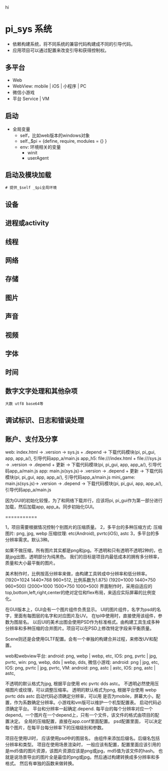 hi

# pi_sys 系统

* 依赖构建系统，将不同系统的兼容代码构建成不同的引导代码。 
* 应用项目可以通过配置来改变引导和获得控制权。

## 多平台

* Web
* WebView: mobile | iOS | 小程序 | PC
* 微信小游戏
* 平台 Service | VM

## 启动

* 全局变量
   + self，比如web版本的windows对象
   + self._$pi = {define, require, modules = {} }
   + env: 环境相关的变量
      * winit
      * userAgent

## 启动及模块加载
    # 提供_$self _$pi全局环境

## 设备

## 进程或activity

## 线程

## 网络

## 存储

## 图片

## 声音

## 视频

## 字体

## 时间

## 数字文字处理和其他杂项
    大数 utf8 base64等


## 调试标识、日志和错误处理


## 账户、支付及分享

web: index.html -> .version -> sys.js + .depend -> 下载代码模块(pi, pi_gui, app, app_a/), 引导代码app_a/main.js
app_h5: file:///index.html + file:///sys.js -> .version -> .depend + 更新 -> 下载代码模块(pi, pi_gui, app, app_a/), 引导代码app_a/main.js
app: main.js(sys.js)-> .version -> .depend + 更新 -> 下载代码模块(pi, pi_gui, app, app_a/), 引导代码app_a/main.js
mini_game: main.js(sys.js)-> .version -> .depend -> 下载代码模块(pi, pi_gui, app, app_a/), 引导代码app_a/main.js

因为GUI的初始化较慢，为了和网络下载并行，应该将pi, pi_gui作为第一部分进行加载，然后加载app, app_a。同步初始化GUI。

===========

1，项目需要根据情况控制个别图片的压缩质量。
2，多平台的多种压缩方式: 
   压缩图片: png, jpg, webp
   压缩纹理: etc(Android), pvrtc(iOS), astc
3，多平台的多分辨率需求。默认3种。

如果不做压缩，所有图片其实都是png和jpg。不透明和只有透明不透明2种的，也是jpg出图，透明部分为纯黑色。
我们的目标是项目内最低成本的拥有多分辨率，质量和大小最平衡的图片。

美术制作时，比例按高分辨率来做，由构建工具转成中分辨率和低分辨率。(1920×1024 1440×768 960×512, 比例系数为1.875) (1920×1000 1440×750 960×500) (2000×1000 1500×750 1000×500)
界面制作时，采用自适应的top,bottom,left,right,center的绝对定位和flex布局，来适应实际屏幕的比例变化。

在GUI版本上，GUI会有一个图片组件负责显示。
UI的图片组件，名字为psd的名字，里面有每图层的名字和对应图片及UV。 在tpl中使用时，直接使用该组件，参数为图层名。
以后UI的美术出图会使用PSD作为标准格式。由构建工具生成多种分辨率和多种压缩的合并图片。项目可以在PSD上修改特定字段来平衡质量。

Scene则还是会使用GLTF配置。会有一个单独的构建合并过程，来修改UV和配置。

web和webview平台: 
    android:  png, webp | webp, etc,
    IOS:  png, pvrtc | jpg, pvrtc,
    win:  png, webp, dds | webp, dds,
微信小游戏: 
    android:  png | jpg, etc,
    IOS: png, pvrtc | jpg, pvrtc,
VM: 
    android:  png, astc | astc,
    IOS: png, astc | astc,

不透明的默认格式为jpg, 根据平台使用 etc pvrtc dds astc。 不透明必然使用压缩图片或纹理，可以调整压缩率。
透明的默认格式为png, 根据平台使用 webp pvrtc dds astc
启动代码必须确定分辨率，可以用 是否为mobile，屏幕大小，配置，作为系数确定分辨率。小游戏和vm版可以维护一个机型配置表。
启动代码必须确定平台。 平台和分辨率一起确定.depend.
每平台的每个分辨率对应一个depend。一个图片在一个depend上，只有一个文件，该文件的格式由项目的配置决定。
全局的压缩配置，直接在app.conf里面配置。
psd配置里面， 可以决定每个图片，在每平台每分辨率下的压缩级别和参数。

项目在使用UI时， 应该使用psd中的图层名， 由组件来添加后缀名。后缀名包括分辨率和类型。
项目在使用场景渲染时， 一般应该有配置，配置里面应该引用的是md5值的图片资源，该图片资源应该是png或jpg，md5值为该文件的hash。 也就是说场景导出的图片全是最佳的png或jpg。然后通过构建转换成多分辨率和多格式。 然后有单独的函数来做转换。

